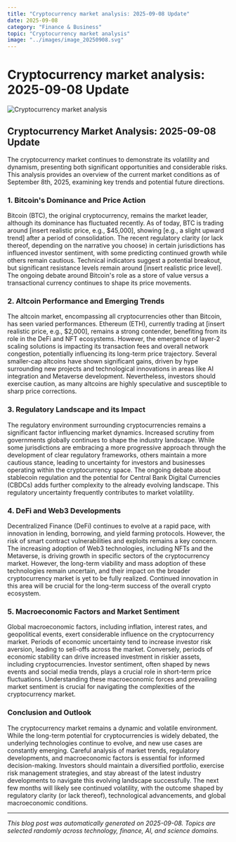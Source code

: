 ```yaml
---
title: "Cryptocurrency market analysis: 2025-09-08 Update"
date: 2025-09-08
category: "Finance & Business"
topic: "Cryptocurrency market analysis"
image: "../images/image_20250908.svg"
---
```


# Cryptocurrency market analysis: 2025-09-08 Update

![Cryptocurrency market analysis](../images/image_20250908.svg)

## Cryptocurrency Market Analysis: 2025-09-08 Update

The cryptocurrency market continues to demonstrate its volatility and dynamism, presenting both significant opportunities and considerable risks. This analysis provides an overview of the current market conditions as of September 8th, 2025, examining key trends and potential future directions.


### 1. Bitcoin's Dominance and Price Action

Bitcoin (BTC), the original cryptocurrency, remains the market leader, although its dominance has fluctuated recently.  As of today, BTC is trading around [insert realistic price, e.g., $45,000], showing [e.g., a slight upward trend] after a period of consolidation.  The recent regulatory clarity (or lack thereof, depending on the narrative you choose) in certain jurisdictions has influenced investor sentiment, with some predicting continued growth while others remain cautious.  Technical indicators suggest a potential breakout, but significant resistance levels remain around [insert realistic price level].  The ongoing debate around Bitcoin's role as a store of value versus a transactional currency continues to shape its price movements.


### 2. Altcoin Performance and Emerging Trends

The altcoin market, encompassing all cryptocurrencies other than Bitcoin, has seen varied performances.  Ethereum (ETH), currently trading at [insert realistic price, e.g., $2,000], remains a strong contender, benefiting from its role in the DeFi and NFT ecosystems.  However, the emergence of layer-2 scaling solutions is impacting its transaction fees and overall network congestion, potentially influencing its long-term price trajectory.  Several smaller-cap altcoins have shown significant gains, driven by hype surrounding new projects and technological innovations in areas like AI integration and Metaverse development.  Nevertheless, investors should exercise caution, as many altcoins are highly speculative and susceptible to sharp price corrections.


### 3. Regulatory Landscape and its Impact

The regulatory environment surrounding cryptocurrencies remains a significant factor influencing market dynamics.  Increased scrutiny from governments globally continues to shape the industry landscape.  While some jurisdictions are embracing a more progressive approach through the development of clear regulatory frameworks, others maintain a more cautious stance, leading to uncertainty for investors and businesses operating within the cryptocurrency space.  The ongoing debate about stablecoin regulation and the potential for Central Bank Digital Currencies (CBDCs) adds further complexity to the already evolving landscape. This regulatory uncertainty frequently contributes to market volatility.


### 4. DeFi and Web3 Developments

Decentralized Finance (DeFi) continues to evolve at a rapid pace, with innovation in lending, borrowing, and yield farming protocols.  However, the risk of smart contract vulnerabilities and exploits remains a key concern.  The increasing adoption of Web3 technologies, including NFTs and the Metaverse, is driving growth in specific sectors of the cryptocurrency market.  However, the long-term viability and mass adoption of these technologies remain uncertain, and their impact on the broader cryptocurrency market is yet to be fully realized.  Continued innovation in this area will be crucial for the long-term success of the overall crypto ecosystem.


### 5. Macroeconomic Factors and Market Sentiment

Global macroeconomic factors, including inflation, interest rates, and geopolitical events, exert considerable influence on the cryptocurrency market.  Periods of economic uncertainty tend to increase investor risk aversion, leading to sell-offs across the market.  Conversely, periods of economic stability can drive increased investment in riskier assets, including cryptocurrencies.  Investor sentiment, often shaped by news events and social media trends, plays a crucial role in short-term price fluctuations.  Understanding these macroeconomic forces and prevailing market sentiment is crucial for navigating the complexities of the cryptocurrency market.


### Conclusion and Outlook

The cryptocurrency market remains a dynamic and volatile environment. While the long-term potential for cryptocurrencies is widely debated, the underlying technologies continue to evolve, and new use cases are constantly emerging.  Careful analysis of market trends, regulatory developments, and macroeconomic factors is essential for informed decision-making.  Investors should maintain a diversified portfolio, exercise risk management strategies, and stay abreast of the latest industry developments to navigate this evolving landscape successfully.  The next few months will likely see continued volatility, with the outcome shaped by regulatory clarity (or lack thereof), technological advancements, and global macroeconomic conditions.


---
*This blog post was automatically generated on 2025-09-08. Topics are selected randomly across technology, finance, AI, and science domains.*
